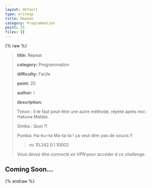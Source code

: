 ```yaml
---
layout: default
type: writeup
title: Repeat
category: Programmation
point: 25
files: []
---
```


{% raw %}
> **title:** Repeat
>
> **category:** Programmation
>
> **difficulty:** Facile
>
> **point:** 25
>
> **author:** i
>
> **description:**
>
> Timon : Il te faut peut-être une autre méthode, répète après moi : Hakuna Matata.
>
> Simba : Quoi ?!
>
> Pumba: Ha-ku-na Ma-ta-ta ! ça veut dire: pas de soucis !!
>
> > nc 10.242.0.1 10002
>
> *Vous devez être connecté en VPN pour accéder à ce challenge.*
>
> 

## Coming Soon...

{% endraw %}
